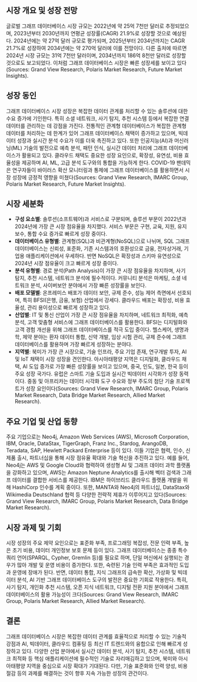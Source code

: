 ## 시장 개요 및 성장 전망
글로벌 그래프 데이터베이스 시장 규모는 2022년에 약 25억 7천만 달러로 추정되었으며, 2023년부터 2030년까지 연평균 성장률(CAGR) 21.9%로 성장할 것으로 예상된다. 2024년에는 약 27억 달러 규모로 평가되며, 2025년부터 2034년까지는 CAGR 21.7%로 성장하여 2034년에는 약 270억 달러에 이를 전망이다. 다른 출처에 따르면 2024년 시장 규모는 31억 7천만 달러이며, 2034년까지 186억 8천만 달러로 성장할 것으로도 보고되었다. 이처럼 그래프 데이터베이스 시장은 빠른 성장세를 보이고 있다(Sources: Grand View Research, Polaris Market Research, Future Market Insights).

## 성장 동인
그래프 데이터베이스 시장 성장은 복잡한 데이터 관계를 처리할 수 있는 솔루션에 대한 수요 증가에 기인한다. 특히 소셜 네트워크, 사기 탐지, 추천 시스템 등에서 복잡한 연결 데이터를 관리하는 데 강점을 가진다. 전통적인 관계형 데이터베이스가 복잡한 관계형 데이터를 처리하는 데 한계가 있어 그래프 데이터베이스 채택이 증가하고 있으며, 빅데이터 성장과 실시간 분석 수요가 이를 더욱 촉진하고 있다. 또한 인공지능(AI)과 머신러닝(ML) 기술의 발전으로 예측 분석, 패턴 인식, 실시간 데이터 처리에 그래프 데이터베이스가 활용되고 있다. 클라우드 채택도 중요한 성장 요인으로, 확장성, 유연성, 비용 효율성을 제공하며 AI, ML, 고급 분석 도구와의 통합을 가능하게 한다. COVID-19 팬데믹은 연구자들이 바이러스 확산 모니터링과 통제에 그래프 데이터베이스를 활용하면서 시장 성장에 긍정적 영향을 미쳤다(Sources: Grand View Research, IMARC Group, Polaris Market Research, Future Market Insights).

## 시장 세분화
- **구성 요소별**: 솔루션(소프트웨어)과 서비스로 구분되며, 솔루션 부문이 2022년과 2024년에 가장 큰 시장 점유율을 차지했다. 서비스 부문은 구현, 교육, 지원, 유지보수, 통합 수요 증가로 빠르게 성장 중이다.
- **데이터베이스 유형별**: 관계형(SQL)과 비관계형(NoSQL)으로 나뉘며, SQL 그래프 데이터베이스는 신뢰성, 표준화, 기존 시스템과의 호환성으로 금융, 전자상거래, 기업용 애플리케이션에서 우세하다. 반면 NoSQL은 확장성과 스키마 유연성으로 2024년 시장 점유율이 크고 빠르게 성장 중이다.
- **분석 유형별**: 경로 분석(Path Analysis)이 가장 큰 시장 점유율을 차지하며, 사기 탐지, 추천 시스템, 네트워크 분석에 필수적이다. 커뮤니티 분석은 마케팅, 소셜 네트워크 분석, 사이버보안 분야에서 가장 빠른 성장률을 보인다.
- **배포 모델별**: 온프레미스 배포가 데이터 보안, 규제 준수, 성능 제어 측면에서 선호되며, 특히 BFSI(은행, 금융, 보험) 산업에서 강세다. 클라우드 배포는 확장성, 비용 효율성, 관리 용이성으로 빠르게 성장하고 있다.
- **산업별**: IT 및 통신 산업이 가장 큰 시장 점유율을 차지하며, 네트워크 최적화, 예측 분석, 고객 맞춤형 서비스에 그래프 데이터베이스를 활용한다. BFSI는 디지털화와 고객 경험 개선을 위해 그래프 데이터베이스를 적극 도입 중이다. 헬스케어, 생명과학, 제약 분야는 환자 데이터 통합, 신약 개발, 임상 시험 관리, 규제 준수에 그래프 데이터베이스를 활용하며 가장 빠르게 성장하는 분야다.
- **지역별**: 북미가 가장 큰 시장으로, 기술 인프라, 주요 기업 존재, 연구개발 투자, AI 및 IoT 채택이 시장 성장을 견인한다. 아시아태평양 지역은 디지털화, 클라우드 채택, AI 도입 증가로 가장 빠른 성장률을 보이고 있으며, 중국, 인도, 일본, 한국 등이 주요 성장 국가다. 유럽은 스마트 기술 도입과 실시간 빅데이터 시각화가 성장 동력이다. 중동 및 아프리카는 데이터 시각화 도구 수요와 정부 주도의 첨단 기술 프로젝트가 성장 요인이다(Sources: Grand View Research, IMARC Group, Polaris Market Research, Data Bridge Market Research, Allied Market Research).

## 주요 기업 및 산업 동향
주요 기업으로는 Neo4j, Amazon Web Services (AWS), Microsoft Corporation, IBM, Oracle, DataStax, TigerGraph, Franz Inc., Stardog, ArangoDB, Teradata, SAP, Hewlett Packard Enterprise 등이 있다. 이들 기업은 협력, 인수, 신제품 출시, 파트너십을 통해 시장 점유율 확대와 기술 혁신을 추진하고 있다. 예를 들어, Neo4j는 AWS 및 Google Cloud와 협력하여 생성형 AI 및 그래프 데이터 과학 플랫폼을 강화하고 있으며, AWS는 Amazon Neptune Analytics를 출시해 벡터 검색과 그래프 데이터를 결합한 서비스를 제공한다. IBM은 하이브리드 클라우드 플랫폼 개발을 위해 HashiCorp 인수를 계획 중이다. 또한, MANTA와 Neo4j의 파트너십, DataStax와 Wikimedia Deutschland 협력 등 다양한 전략적 제휴가 이루어지고 있다(Sources: Grand View Research, IMARC Group, Polaris Market Research, Data Bridge Market Research).

## 시장 과제 및 기회
시장 성장의 주요 제약 요인으로는 표준화 부족, 프로그래밍 복잡성, 전문 인력 부족, 높은 초기 비용, 데이터 개인정보 보호 문제 등이 있다. 그래프 데이터베이스는 종종 특수 쿼리 언어(SPARQL, Cypher, Gremlin 등)를 필요로 하며, 단일 머신에서 실행되는 경우가 많아 개발 및 운영 비용이 증가한다. 또한, 숙련된 기술 인력 부족은 효과적인 도입과 운영에 장애가 된다. 반면, 데이터 통합, 지식 그래프의 급속한 확산, 가상화 및 빅데이터 분석, AI 기반 그래프 데이터베이스 도구의 발전은 중요한 기회로 작용한다. 특히, 사기 탐지, 개인화 추천 시스템, 오픈 지식 네트워크, 디지털 전환 지원 분야에서 그래프 데이터베이스의 활용 가능성이 크다(Sources: Grand View Research, IMARC Group, Polaris Market Research, Allied Market Research).

## 결론
그래프 데이터베이스 시장은 복잡한 데이터 관계를 효율적으로 처리할 수 있는 기술적 강점과 AI, 빅데이터, 클라우드 컴퓨팅 등 최신 IT 트렌드와의 융합으로 인해 빠르게 성장하고 있다. 다양한 산업 분야에서 실시간 데이터 분석, 사기 탐지, 추천 시스템, 네트워크 최적화 등 핵심 애플리케이션에 필수적인 기술로 자리매김하고 있으며, 북미와 아시아태평양 지역을 중심으로 시장 확대가 기대된다. 다만, 기술 표준화와 인력 양성, 비용 절감 등의 과제를 해결하는 것이 향후 지속 가능한 성장의 관건이다.